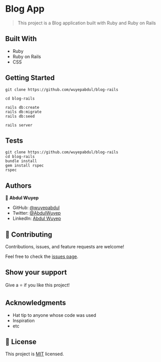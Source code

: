 # Blog App

> This project is a Blog application built with Ruby and Ruby on Rails

## Built With

- Ruby
- Ruby on Rails
- CSS

## Getting Started

```
git clone https://github.com/wuyepabdul/blog-rails

cd blog-rails

rails db:create
rails db:migrate
rails db:seed

rails server
```

## Tests

```
git clone https://github.com/wuyepabdul/blog-rails
cd blog-rails
bundle install
gem install rspec
rspec
```

## Authors

👤 **Abdul Wuyep**

- GitHub: [@wuyepabdul](https://github.com/wuyepabdul)
- Twitter: [@AbdulWuyep](https://twitter.com/AbdulWuyep)
- LinkedIn: [Abdul Wuyep](https://www.linkedin.com/in/abdul-wuyep/)

## 🤝 Contributing

Contributions, issues, and feature requests are welcome!

Feel free to check the [issues page](../../issues/).

## Show your support

Give a ⭐️ if you like this project!

## Acknowledgments

- Hat tip to anyone whose code was used
- Inspiration
- etc

## 📝 License

This project is [MIT](./MIT.md) licensed.
